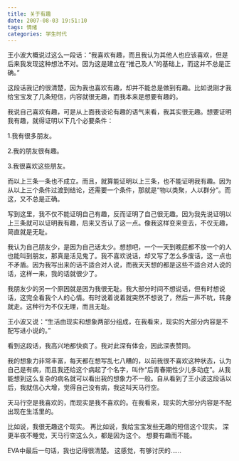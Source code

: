```yaml
---
title: 关于有趣
date: 2007-08-03 19:51:10
tags: 情绪
categories: 学生时代
---
```


王小波大概说过这么一段话：“我喜欢有趣，而且我认为其他人也应该喜欢，但是后来我发现这种想法不对。因为这是建立在“推己及人”的基础上，而这并不总是正确。”

这段话我记的很清楚，因为我也喜欢有趣，却并不能总是做到有趣。比如说刚才我给宝宝发了几条短信，内容就很无趣，而我本来是想要有趣的。

我说自己喜欢有趣，可是从上面我谈论有趣的语气来看，我其实很无趣。想要证明我有趣，就得证明以下几个必要条件：

1.我有很多朋友。

2.我的朋友很有趣。

3.我很喜欢这些朋友。

而以上三条一条也不成立。而且，就算能证明以上三条，也不能证明我有趣。因为从以上三个条件过渡到结论，还需要一个条件，那就是“物以类聚，人以群分”。而这，又不总是正确。

写到这里，我不仅不能证明自己有趣，反而证明了自己很无趣。因为我先说证明以上三条就可以证明我有趣，后来又否认了这一点。像我这样变来变去，不仅无趣，简直就是无耻。

我认为自己朋友少，是因为自己话太少。想想吧，一个一天到晚屁都不放一个的人也能叫到朋友，那真是活见鬼了。我不喜欢说话，却又写了怎么多废话，这一点也不矛盾。因为我写出来的话不适合对人说，而我天天想的都是这些不适合对人说的话，这样一来，我的话就很少了。

我朋友少的另一个原因就是因为我很无耻。我大部分时间不想说话，但有时想说话，这完全看我个人的心情。有时说着说着就突然不想说了，然后一声不吭，转身就走。这种行为不仅无理，而且无耻。

王小波又说：“生活由现实和想象两部分组成，在我看来，现实的大部分内容是不配写进小说的。”

看到这段话，我高兴地都快疯了。我对此深有体会，因此深表赞同。

我的想象力非常丰富，每天都在想写乱七八糟的，以前我很不喜欢这种状态，认为自己是有病，而且我还给这个病起了个名字，叫作“后青春期性少儿多动症”。从我能想到这么复杂的病名就可以看出我的想象力不一般。自从看到了王小波这段话以后，我就信心大增，觉得自己没有病，我这叫天马行空。

天马行空是我喜欢的，而现实是我不喜欢的。在我看来，现实的大部分内容是不配出现在生活里的。

比如说，我很无趣这个现实。
再比如说，我给宝宝发些无趣的短信这个现实。
深更半夜不睡觉，天马行空这么久，都是因为这个。
想要有趣而不能。

EVA中最后一句话，我也记得很清楚。
这感觉，有够讨厌的……
